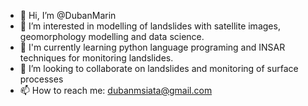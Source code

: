 - 👋 Hi, I’m @DubanMarin
- 👀 I’m interested in modelling of landslides with satellite images, geomorphology modelling and data science.
- 🌱 I'm currently learning python language programing and INSAR techniques for monitoring landslides. 
- 💞️ I’m looking to collaborate on landslides and monitoring of surface processes
- 📫 How to reach me: dubanmsiata@gmail.com

<!---
DubanMarin/DubanMarin is a ✨ special ✨ repository because its `README.md` (this file) appears on your GitHub profile.
You can click the Preview link to take a look at your changes.
--->

